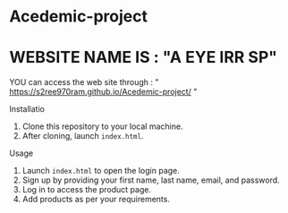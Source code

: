 # Acedemic-project 
# WEBSITE NAME IS  : "A EYE IRR SP" 
YOU can access the web site through : " https://s2ree970ram.github.io/Acedemic-project/ " 


Installatio
1. Clone this repository to your local machine.
2. After cloning, launch `index.html`.

  
Usage
 1. Launch `index.html` to open the login page.
 2. Sign up by providing your first name, last name, email, and password.
 3. Log in to access the product page.
 4. Add products as per your requirements.







 
